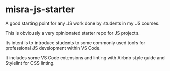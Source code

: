 # misra-js-starter
A good starting point for any JS work done by students in my  JS courses.

This is obviously a very opinionated starter repo for JS projects. 

Its intent is to introduce students to some commonly used tools for professional JS development within VS Code.

It includes some VS Code extensions and linting with Airbnb style guide and Stylelint for CSS linting.
